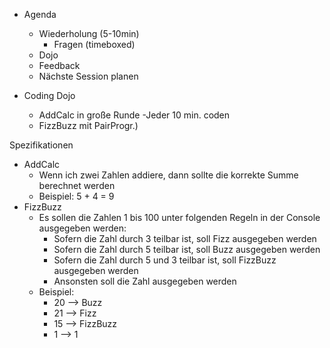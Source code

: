 - Agenda
	- Wiederholung (5-10min)
		- Fragen (timeboxed)
	- Dojo
	- Feedback
	- Nächste Session planen

- Coding Dojo
  - AddCalc in große Runde
      -Jeder 10 min. coden 
  - FizzBuzz mit PairProgr.)


Spezifikationen
 - AddCalc
 	- Wenn ich zwei Zahlen addiere, dann sollte die korrekte Summe berechnet werden
 	- Beispiel: 5 + 4 = 9
 - FizzBuzz
 	- Es sollen die Zahlen 1 bis 100 unter folgenden Regeln in der Console ausgegeben werden:
 		- Sofern die Zahl durch 3 teilbar ist, soll Fizz ausgegeben werden
 		- Sofern die Zahl durch 5 teilbar ist, soll Buzz ausgegeben werden
 		- Sofern die Zahl durch 5 und 3 teilbar ist, soll FizzBuzz ausgegeben werden
 		- Ansonsten soll die Zahl ausgegeben werden
 	- Beispiel:
 		- 20 --> Buzz
 		- 21 --> Fizz
 		- 15 --> FizzBuzz
 		-  1 --> 1
